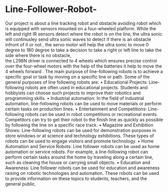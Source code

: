 # Line-Follower-Robot-

Our project is about a line tracking robot and obstacle avoiding 
robot which is  equipped with sensors mounted on a four-wheeled 
platform. While the left and right IR sensors detect where the robot is 
on the line, the ultra sonic will continusley send ultra sonic waves to 
detect if there is an obstacle infront of it or not , the servo motor will 
help the ultra sonic to move 0 degree to 180 degree to take a decision 
to take a right or left line to take the side where there is no obstacle,  
the L298N driver is connected to 4 wheels  which ensures precise 
control over the four-wheel motors with the help of the batteries it 
help to move the 4 wheels forward . 
The main purpose of line-following robots is to achieve a 
specific goal or task by moving on a specific line or path. Some of the 
general purposes of line following robots are: 
• Educational Projects: Line-following robots are often used in 
educational projects. Students and hobbyists can choose such 
projects to improve their robotics and programming skills. 
• Industrial automation: In the field of industrial automation, 
line-following robots can be used to move materials or perform 
certain tasks on production lines. 
• Entertainment and Competitions: Line-following robots can 
be used in robot competitions or recreational events. 
Competitors can try to get their robot to the finish line as quickly 
as possible by following the line on a specific race track. 
• Magazine and Exhibition Shows: Line-following robots can be 
used for demonstration purposes in store windows or at science 
and technology exhibitions. These types of robots can be used to 
engage visitors and promote technology. 
• Home Automation and Service Robots: Line follower robots 
can be used as home automation or service robots. For example, 
a line-following robot can perform certain tasks around the home 
by traveling along a certain line, such as cleaning the house or 
carrying small objects. 
• Education and Awareness: Line follower robots can be used 
for education and awareness raising on robotic technologies and 
automation. These robots can be used to provide information on 
these topics to students, teachers, and the general public.
